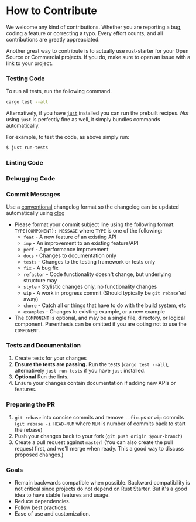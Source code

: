 # How to Contribute

We welcome any kind of contributions. Whether you are reporting a bug, coding a feature or correcting a typo. Every
effort counts; and all contributions are greatly appreaciated.

Another great way to contribute is to actually use rust-starter for your Open Source or Commercial projects. If you do,
make sure to open an issue with a link to your project.

### Testing Code

To run all tests, run the following command.

```sh
cargo test --all

```

Alternatively, if you have [`just`](https://github.com/casey/just) installed you can run the prebuilt recipes. *Not*
using `just` is perfectly fine as well, it simply bundles commands automatically.

For example, to test the code, as above simply run:

```sh
$ just run-tests
```

### Linting Code

### Debugging Code

### Commit Messages

Use
a [conventional](https://github.com/ajoslin/conventional-changelog/blob/a5505865ff3dd710cf757f50530e73ef0ca641da/conventions/angular.md)
changelog format so the changelog can be updated automatically using [clog](https://github.com/clog-tool/clog-cli)

- Please format your commit subject line using the following format: `TYPE(COMPONENT): MESSAGE` where `TYPE` is one of
  the following:
  - `feat` - A new feature of an existing API
  - `imp`  - An improvement to an existing feature/API
  - `perf` - A performance improvement
  - `docs` - Changes to documentation only
  - `tests` - Changes to the testing framework or tests only
  - `fix` - A bug fix
  - `refactor` - Code functionality doesn't change, but underlying structure may
  - `style` - Stylistic changes only, no functionality changes
  - `wip` - A work in progress commit (Should typically be `git rebase`'ed away)
  - `chore` - Catch all or things that have to do with the build system, etc
  - `examples` - Changes to existing example, or a new example
- The `COMPONENT` is optional, and may be a single file, directory, or logical component. Parenthesis can be omitted if
  you are opting not to use the `COMPONENT`.

### Tests and Documentation

1. Create tests for your changes
1. **Ensure the tests are passing.** Run the tests (`cargo test --all`), alternatively `just run-tests` if you
   have `just` installed.
1. **Optional** Run the lints.
1. Ensure your changes contain documentation if adding new APIs or features.

### Preparing the PR

1. `git rebase` into concise commits and remove `--fixup`s or `wip` commits (`git rebase -i HEAD~NUM` where `NUM` is
   number of commits back to start the rebase)
1. Push your changes back to your fork (`git push origin $your-branch`)
1. Create a pull request against `master`! (You can also create the pull request first, and we'll merge when ready. This
   a good way to discuss proposed changes.)

### Goals

- Remain backwards compatible when possible. Backward compatibility is not critical since projects do not depend on Rust
  Starter. But it's a good idea to have stable features and usage.
- Reduce dependencies.
- Follow best practices.
- Ease of use and customization.
